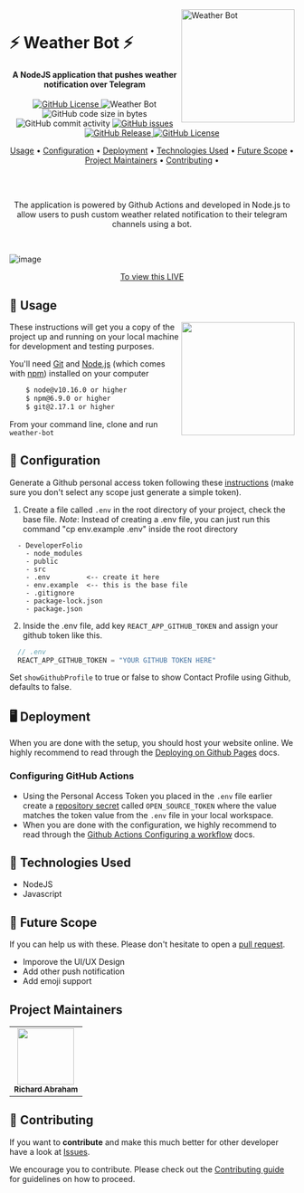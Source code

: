 <a href="https://www.richierich25.com" target="_blank">
    <img alt="Weather Bot" src="https://user-images.githubusercontent.com/34006942/95367062-e827e000-08f1-11eb-8e6a-b28b6d0e9690.png" title="Weather Bot" align="right" width="200px" />
</a>

⚡️ Weather Bot ⚡️
======================

  <h4 align="center">A NodeJS application that pushes weather notification over Telegram</h4>

<div align="center"> 

  <p align="center">
    <a href="https://github.com/richierich25/weather-bot/blob/main/LICENSE">
      <img src="https://img.shields.io/github/license/richierich25/weather-bot?color=blue" alt="GitHub License">
    </a>
      <img src="https://github.com/richierich25/weather-bot/workflows/Weather%20Bot/badge.svg" alt="Weather Bot">
    <img src="https://img.shields.io/github/languages/code-size/richierich25/weather-bot" alt="GitHub code size in bytes">
    <img src="https://img.shields.io/github/commit-activity/w/richierich25/weather-bot" alt="GitHub commit activity">
    <a href="https://github.com/richierich25/weather-bot/issues">
      <img src="https://img.shields.io/github/issues/richierich25/weather-bot" alt="GitHub issues">
    </a>
    <a href="https://github.com/richierich25/weather-bot/releases">
      <img src="https://img.shields.io/github/v/release/richierich25/weather-bot.svg?style=flat" alt="GitHub Release">
    </a>
      <a href="https://github.com/richierich25/weather-bot/stargazers">
      <img src="https://img.shields.io/github/stars/richierich25/weather-bot" alt="GitHub License">
    </a>
  </p>

  <p align="center">
    <a href="#usage">Usage</a> •
    <a href="#configuration">Configuration</a> •
    <a href="#deployment">Deployment</a> •
    <a href="#technologies-used">Technologies Used</a> •
    <a href="#future-scope">Future Scope</a> •
    <a href="#project-maintainers">Project Maintainers</a> •
    <a href="#contributing">Contributing</a> •
  </p><br><br>

  <p>
  The application is powered by Github Actions and developed in Node.js to allow users to push custom weather related notification to their telegram channels using a bot.
  </p><br>

</div>

![image](https://user-images.githubusercontent.com/49693820/81296489-999abf00-908f-11ea-9442-75e8f0ecf65d.gif)
<p align="center"><a href="https://developerfolio.js.org/">To view this LIVE</a></p>


## 📖 Usage

<img align="right" src="https://i.ibb.co/CJfW18H/ship.gif" width="200"/>

These instructions will get you a copy of the project up and running on your local machine for development and testing purposes.

You'll need [Git](https://git-scm.com) and [Node.js](https://nodejs.org/en/download/) (which comes with [npm](http://npmjs.com)) installed on your computer

```sh
    $ node@v10.16.0 or higher
    $ npm@6.9.0 or higher
    $ git@2.17.1 or higher
```

From your command line, clone and run `weather-bot`

## 💨 Configuration

Generate a Github personal access token following these [instructions](https://help.github.com/en/github/authenticating-to-github/creating-a-personal-access-token-for-the-command-line) (make sure you don't select any scope just generate a simple token).

  1. Create a file called `.env` in the root directory of your project, check the base file.
    *Note*: Instead of creating a .env file, you can just run this command "cp env.example .env" inside the root directory

  ```general
    - DeveloperFolio
      - node_modules
      - public
      - src
      - .env         <-- create it here
      - env.example  <-- this is the base file
      - .gitignore
      - package-lock.json
      - package.json
  ```

  2. Inside the .env file, add key `REACT_APP_GITHUB_TOKEN` and assign your github token like this.

  ```javascript
    // .env
    REACT_APP_GITHUB_TOKEN = "YOUR GITHUB TOKEN HERE"
  ```

  Set `showGithubProfile` to true or false to show Contact Profile using Github, defaults to false.

## 🖥️ Deployment

When you are done with the setup, you should host your website online.
We highly recommend to read through the [Deploying on Github Pages](https://docs.github.com/en/free-pro-team@latest/github/working-with-github-pages/configuring-a-publishing-source-for-your-github-pages-site) docs.

### Configuring GitHub Actions

- Using the Personal Access Token you placed in the `.env` file earlier create a [repository secret](https://docs.github.com/en/actions/configuring-and-managing-workflows/creating-and-storing-encrypted-secrets#creating-encrypted-secrets-for-a-repository) called `OPEN_SOURCE_TOKEN` where the value matches the token value from the `.env` file in your local workspace.
- When you are done with the configuration, we highly recommend to read through the [Github Actions Configuring a workflow](https://docs.github.com/en/actions/configuring-and-managing-workflows/configuring-a-workflow) docs.

## 📙 Technologies Used

- NodeJS
- Javascript

## 🚀 Future Scope

If you can help us with these. Please don't hesitate to open a [pull request](https://github.com/richierich25/weather-bot/pulls).

- Imporove the UI/UX Design
- Add other push notification
- Add emoji support

## Project Maintainers

<table>
  <tr>
    <td align="center"><a href="htts://www.richierich25.com">
    <img src="https://user-images.githubusercontent.com/34006942/95364922-0e984c00-08ef-11eb-9e3b-48cfd6f844e7.jpg" width="100px;" alt=""/><br /><sub><b>Richard Abraham</b></sub></a></td>
  </tr>
</table>

## 🤝 Contributing

If you want to **contribute** and make this much better for other developer have a look at [Issues](https://github.com/richierich25/weather-bot/issues).

We encourage you to contribute. Please check out the [Contributing guide](CONTRIBUTING.md) for guidelines on how to proceed.

<!-- ALL-CONTRIBUTORS-LIST:START - Do not remove or modify this section -->
<table>
  <tr>
  </tr>
</table>
<!-- ALL-CONTRIBUTORS-LIST:END -->
